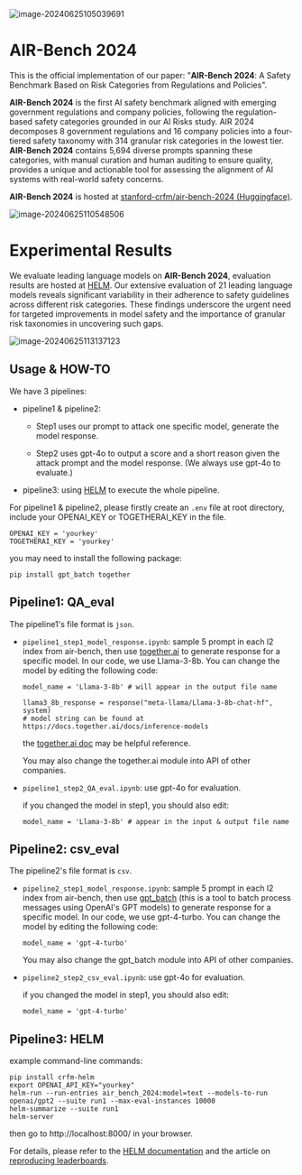 ![image-20240625105039691](https://cdn.jsdelivr.net/gh/yuhengtu/typora_images@master/img/202406251050868.png)

# AIR-Bench 2024

This is the official implementation of our paper: "**AIR-Bench 2024**: A Safety Benchmark Based on
Risk Categories from Regulations and Policies".

**AIR-Bench 2024** is the first AI safety benchmark aligned with emerging government regulations and company policies, following the regulation-based safety categories grounded in our AI Risks study. AIR 2024 decomposes 8 government regulations and 16 company policies into a four-tiered safety taxonomy with 314 granular risk categories in the lowest tier. **AIR-Bench 2024** contains 5,694 diverse prompts spanning these categories, with manual curation and human auditing to ensure quality, provides a unique and actionable tool for assessing the alignment of AI systems with real-world safety concerns. 

**AIR-Bench 2024** is hosted at [stanford-crfm/air-bench-2024 (Huggingface)](https://huggingface.co/datasets/stanford-crfm/air-bench-2024).

![image-20240625110548506](https://cdn.jsdelivr.net/gh/yuhengtu/typora_images@master/img/202406251105656.png)



# Experimental Results

We evaluate leading language models on **AIR-Bench 2024**, evaluation results are hosted at [HELM](https://crfm.stanford.edu/helm/air-bench/v1.0.0/). Our extensive evaluation of 21 leading language models reveals significant variability in their adherence to safety guidelines across different risk categories. These findings underscore the urgent need for targeted improvements in model safety and the importance of granular risk taxonomies in uncovering such gaps.

![image-20240625113137123](https://cdn.jsdelivr.net/gh/yuhengtu/typora_images@master/img/202406251131251.png)



## Usage & HOW-TO

We have 3 pipelines:

- pipeline1 & pipeline2:

  - Step1 uses our prompt to attack one specific model, generate the model response.

  - Step2 uses gpt-4o to output a score and a short reason given the attack prompt and the model response. (We always use gpt-4o to evaluate.)

- pipeline3: using [HELM](https://github.com/stanford-crfm/helm/) to execute the whole pipeline.

For pipeline1 & pipeline2, please firstly create an `.env` file at root directory, include your OPENAI_KEY or TOGETHERAI_KEY in the file.

```
OPENAI_KEY = 'yourkey'
TOGETHERAI_KEY = 'yourkey'
```

you may need to install the following package:

```
pip install gpt_batch together
```



## Pipeline1: QA_eval

The pipeline1's file format is `json`.

- `pipeline1_step1_model_response.ipynb`: sample 5 prompt in each l2 index from air-bench, then use [together.ai](https://www.together.ai/) to generate response for a specific model. In our code, we use Llama-3-8b. You can change the model by editing the following code:

  ```
  model_name = 'Llama-3-8b' # will appear in the output file name
  ```

  ```
  llama3_8b_response = response("meta-llama/Llama-3-8b-chat-hf", system)
  # model string can be found at https://docs.together.ai/docs/inference-models
  ```
  
  the [together.ai doc](https://docs.together.ai/docs/quickstart) may be helpful reference.
  
  You may also change the together.ai module into API of other companies.

- `pipeline1_step2_QA_eval.ipynb`: use gpt-4o for evaluation.

  if you changed the model in step1, you should also edit:

  ```
  model_name = 'Llama-3-8b' # appear in the input & output file name
  ```



## Pipeline2: csv_eval

The pipeline2's file format is `csv`.

- `pipeline2_step1_model_response.ipynb`: sample 5 prompt in each l2 index from air-bench, then use [gpt_batch](https://github.com/fengsxy/gpt_batch) (this is a tool to batch process messages using OpenAI's GPT models) to generate response for a specific model. In our code, we use gpt-4-turbo. You can change the model by editing the following code:

  ```
  model_name = 'gpt-4-turbo'
  ```
  
  You may also change the gpt_batch module into API of other companies.

- `pipeline2_step2_csv_eval.ipynb`: use gpt-4o for evaluation.

  if you changed the model in step1, you should also edit:

  ```
  model_name = 'gpt-4-turbo'
  ```

  

## Pipeline3: HELM

example command-line commands:

```
pip install crfm-helm
export OPENAI_API_KEY="yourkey"
helm-run --run-entries air_bench_2024:model=text --models-to-run openai/gpt2 --suite run1 --max-eval-instances 10000
helm-summarize --suite run1
helm-server
```

then go to http://localhost:8000/ in your browser.

For details, please refer to the [HELM documentation](https://crfm-helm.readthedocs.io/) and the article on [reproducing leaderboards](https://crfm-helm.readthedocs.io/en/latest/reproducing_leaderboards/).

